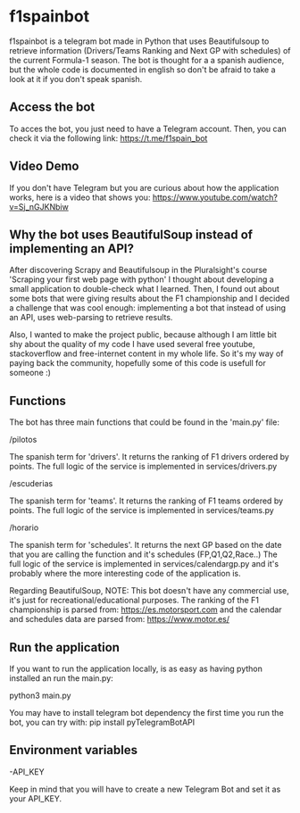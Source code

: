 # f1spainbot
f1spainbot is a telegram bot made in Python that uses Beautifulsoup to retrieve information (Drivers/Teams Ranking and Next GP with schedules) of the current Formula-1 season.
The bot is thought for a a spanish audience, but the whole code is documented in english so don't be afraid to take a look at it if you don't speak spanish.

## Access the bot
To acces the bot, you just need to have a Telegram account.
Then, you can check it via the following link:
https://t.me/f1spain_bot

## Video Demo
If you don't have Telegram but you are curious about how the application works, here is a video that shows you:
https://www.youtube.com/watch?v=Sj_nGJKNbiw

## Why the bot uses BeautifulSoup instead of implementing an API?
After discovering Scrapy and Beautifulsoup in the Pluralsight's course 'Scraping your first web page with python' I thought about developing a small application to double-check what I learned. Then, I found out about some bots that were giving results about the F1 championship and I decided a challenge that was cool enough: implementing a bot that instead of using an API, uses web-parsing to retrieve results.

Also, I wanted to make the project public, because although I am little bit shy about the quality of my code I have used several free youtube, stackoverflow and free-internet content in my whole life. So it's my way of paying back the community, hopefully some of this code is usefull for someone :)

## Functions
The bot has three main functions that could be found in the 'main.py' file:

/pilotos

The spanish term for 'drivers'. It returns the ranking of F1 drivers ordered by points. The full logic of the service is implemented in services/drivers.py

/escuderias

The spanish term for 'teams'. It returns the ranking of F1 teams ordered by points. The full logic of the service is implemented in services/teams.py

/horario

The spanish term for 'schedules'. It returns the next GP based on the date that you are calling the function and it's schedules (FP,Q1,Q2,Race..)
The full logic of the service is implemented in services/calendargp.py and it's probably where the more interesting code of the application is.

Regarding BeautifulSoup,
NOTE: This bot doesn't have any commercial use, it's just for recreational/educational purposes.
The ranking of the F1 championship is parsed from: https://es.motorsport.com
and the calendar and schedules data are parsed  from: https://www.motor.es/

## Run the application

If you want to run the application locally, is as easy as having python installed an run the main.py:

python3 main.py

You may have to install telegram bot dependency the first time you run the bot, you can try with:
pip install pyTelegramBotAPI

## Environment variables
-API_KEY

Keep in mind that you will have to create a new Telegram Bot and set it as your API_KEY. 
